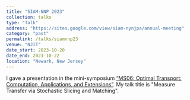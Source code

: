 ```yaml
---
title: "SIAM-NNP 2023"
collection: talks
type: "Talk"
address: "https://sites.google.com/view/siam-nynjpa/annual-meeting"
category: "past"
permalink: /talks/siamnnp23
venue: "NJIT"
date_start: 2023-10-20
date_end: 2023-10-22
location: "Newark, New Jersey"
---
```


I gave a presentation in the mini-symposium [“MS06: Optimal Transport: Computation, Applications, and Extensions”](https://sites.google.com/view/siam-nynjpa/annual-meeting/program). My talk title is "Measure Transfer via Stochastic Slicing and Matching".
